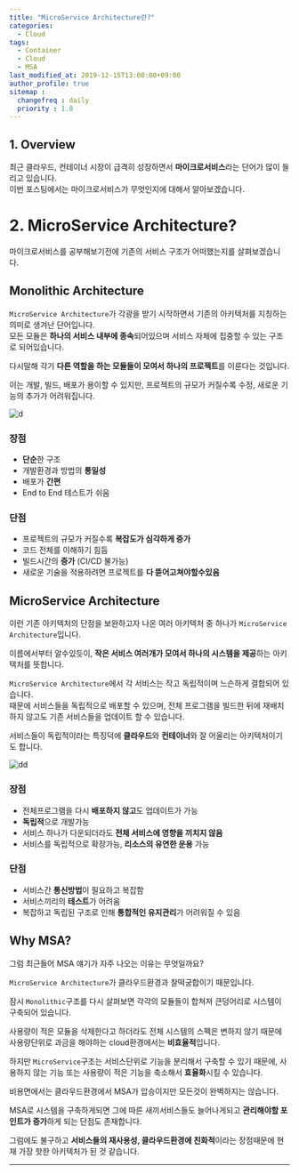 ```yaml
---
title: "MicroService Architecture란?"
categories: 
  - Cloud
tags:
  - Container
  - Cloud
  - MSA
last_modified_at: 2019-12-15T13:00:00+09:00
author_profile: true
sitemap :
  changefreq : daily
  priority : 1.0
---
```


## 1. Overview
최근 클라우드, 컨테이너 시장이 급격히 성장하면서 **마이크로서비스**라는 단어가 많이 들리고 있습니다.  
이번 포스팅에서는 마이크로서비스가 무엇인지에 대해서 알아보겠습니다.  

# 2. MicroService Architecture?
마이크로서비스를 공부해보기전에 기존의 서비스 구조가 어떠했는지를 살펴보겠습니다.  
## Monolithic Architecture
`MicroService Architecture`가 각광을 받기 시작하면서 기존의 아키텍처를 지칭하는 의미로 생겨난 단어입니다.  
모든 모듈은 **하나의 서비스 내부에 종속**되어있으며 서비스 자체에 집중할 수 있는 구조로 되어있습니다.  

다시말해 각기 **다른 역할을 하는 모듈들이 모여서 하나의 프로젝트**를 이룬다는 것입니다.  

이는 개발, 빌드, 배포가 용이할 수 있지만, 프로젝트의 규모가 커질수록 수정, 새로운 기능의 추가가 어려워집니다.  

![d](https://user-images.githubusercontent.com/15958325/71060845-f7df0800-21a9-11ea-9964-40ccaca0d60b.png)  

### 장점
- **단순**한 구조
- 개발환경과 방법의 **통일성**
- 배포가 **간편**
- End to End 테스트가 쉬움

### 단점
- 프로젝트의 규모가 커질수록 **복잡도가 심각하게 증가**
- 코드 전체를 이해하기 힘듬
- 빌드시간의 **증가** (CI/CD 불가능)
- 새로운 기술을 적용하려면 프로젝트를 **다 뜯어고쳐야할수있음**


## MicroService Architecture
이런 기존 아키텍처의 단점을 보완하고자 나온 여러 아키텍처 중 하나가 `MicroService Architecture`입니다.  

이름에서부터 알수있듯이, **작은 서비스 여러개가 모여서 하나의 시스템을 제공**하는 아키텍처를 뜻합니다.  

`MicroService Architecture`에서 각 서비스는 작고 독립적이며 느슨하게 결합되어 있습니다.  
때문에 서비스들을 독립적으로 배포할 수 있으며, 전체 프로그램을 빌드한 뒤에 재배치하지 않고도 기존 서비스들을 업데이트 할 수 있습니다.  

서비스들이 독립적이라는 특징덕에 **클라우드**와 **컨테이너**와 잘 어울리는 아키텍처이기도 합니다.  

![dd](https://user-images.githubusercontent.com/15958325/71060846-f8779e80-21a9-11ea-85b3-64fa140b7d38.png)  
 

### 장점
- 전체프로그램을 다시 **배포하지 않고**도 업데이트가 가능
- **독립적**으로 개발가능
- 서비스 하나가 다운되더라도 **전체 서비스에 영향을 끼치지 않음**
- 서비스를 독립적으로 확장가능, **리소스의 유연한 운용** 가능

### 단점
- 서비스간 **통신방법**이 필요하고 복잡함
- 서비스끼리의 **테스트**가 어려움
- 복잡하고 독립된 구조로 인해 **통합적인 유지관리**가 어려워질 수 있음

## Why MSA? 
그럼 최근들어 MSA 얘기가 자주 나오는 이유는 무엇일까요?  

`MicroService Architecture`가 클라우드환경과 찰떡궁합이기 때문입니다.  

잠시 `Monolithic`구조를 다시 살펴보면 각각의 모듈들이 합쳐져 큰덩어리로 시스템이 구축되어 있습니다.   

사용량이 적은 모듈을 삭제한다고 하더라도 전체 시스템의 스펙은 변하지 않기 때문에 사용량단위로 과금을 해야하는 cloud환경에서는 **비효율적**입니다.   

하지만 `MicroService`구조는 서비스단위로 기능을 분리해서 구축할 수 있기 때문에, 사용하지 않는 기능 또는 사용량이 적은 기능을 축소해서 **효율화**시킬 수 있습니다.  

비용면에서는 클라우드환경에서 MSA가 압승이지만 모든것이 완벽하지는 않습니다.  

MSA로 시스템을 구축하게되면 그에 따른 새끼서비스들도 늘어나게되고 **관리해야할 포인트가 증가**하게 되는 단점도 존재합니다.  

그럼에도 불구하고 **서비스들의 재사용성, 클라우드환경에 친화적**이라는 장점때문에 현재 가장 핫한 아키텍처가 된 것 같습니다.

----
